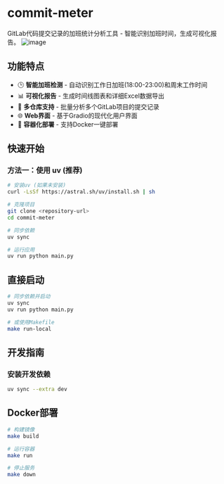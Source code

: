 # commit-meter

GitLab代码提交记录的加班统计分析工具 - 智能识别加班时间，生成可视化报告。
![image](https://github.com/user-attachments/assets/99536159-c359-42dc-9121-4a286110cc50)

## 功能特点

- 🕒 **智能加班检测** - 自动识别工作日加班(18:00-23:00)和周末工作时间
- 📊 **可视化报告** - 生成时间线图表和详细Excel数据导出
- 🔄 **多仓库支持** - 批量分析多个GitLab项目的提交记录
- 🌐 **Web界面** - 基于Gradio的现代化用户界面
- 🐳 **容器化部署** - 支持Docker一键部署

## 快速开始

### 方法一：使用 uv (推荐)

```bash
# 安装uv (如果未安装)
curl -LsSf https://astral.sh/uv/install.sh | sh

# 克隆项目
git clone <repository-url>
cd commit-meter

# 同步依赖
uv sync

# 运行应用
uv run python main.py
```

## 直接启动

```bash
# 同步依赖并启动
uv sync
uv run python main.py

# 或使用Makefile
make run-local
```

## 开发指南

### 安装开发依赖
```bash
uv sync --extra dev
```

## Docker部署

```bash
# 构建镜像
make build

# 运行容器
make run

# 停止服务
make down
```

